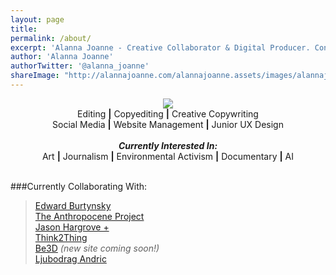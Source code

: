 ```yaml
---
layout: page
title:  
permalink: /about/
excerpt: 'Alanna Joanne - Creative Collaborator & Digital Producer. Contact me: alanna@alannajoanne.com'
author: 'Alanna Joanne'
authorTwitter: '@alanna_joanne'
shareImage: "http://alannajoanne.com/alannajoanne.assets/images/alannajoanne-shoots.jpg"
---
```


<center><a href="http://alannajoanne.com/about">
  <img src="http://alannajoanne.com/alannajoanne.assets/images/aj-creativeconsulting-logo-black-small.png">
</a></center> 

<center>Editing <b>|</b> Copyediting <b>|</b> Creative Copywriting</center>  

<center>Social Media <b>|</b> Website Management <b>|</b> Junior UX Design</center>

<br>

<center><b><em>Currently Interested In:</em></b></center>  
<center>Art <b>|</b> Journalism <b>|</b> Environmental Activism <b>|</b> Documentary <b>|</b> AI</center>  

<br>
  
###Currently Collaborating With:

> [Edward Burtynsky](https://twitter.com/edwardburtynsky)  
> [The Anthropocene Project](https://twitter.com/anthropocene)   
> [Jason Hargrove +](https://twitter.com/jasonhargrove)  
> [Think2Thing](https://twitter.com/Think2thing)  
> [Be3D](http://be3dimensional.com/) <em>(new site coming soon!)</em>  
> [Ljubodrag Andric](http://ljubodrag-andric.com/)  

